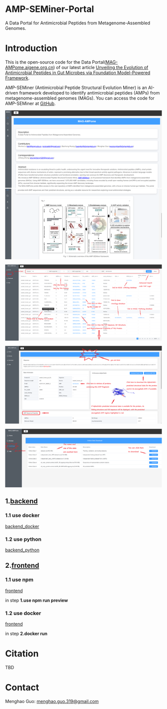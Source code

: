 # AMP-SEMiner-Portal

A Data Portal for Antimicrobial Peptides from Metagenome-Assembled Genomes.

# Introduction

This is the open-source code for the Data Portal([MAG-AMPome.aigene.org.cn](https://mag-ampome.aigene.org.cn/#/home)) of our latest article [Unveiling the Evolution of Antimicrobial Peptides in Gut Microbes via Foundation Model-Powered Framework](https://www.biorxiv.org/content/10.1101/2025.01.13.632881v1).

AMP-SEMiner (Antimicrobial Peptide Structural Evolution Miner) is an AI-driven framework developed to identify antimicrobial peptides (AMPs) from metagenome-assembled genomes (MAGs). You can access the code for AMP-SEMiner at [GitHub](https://github.com/zjlab-BioGene/AMP-SEMiner).


![alt text](frontend/src/assets/images/home_1.png)
![alt text](frontend/src/assets/images/home_2.png)

![alt text](frontend/src/assets/images/data_1.png)

![alt text](frontend/src/assets/images/data_2.png)

![alt text](frontend/src/assets/images/data_5.png)

## 1.[backend](backend)
### 1.1 use docker
[backend_docker](backend/docker/use)

### 1.2 use python
[backend_python](backend/python/)

## 2.[frontend](frontend)

### 1.1 use npm
[frontend](frontend)

in step **1.use npm run preview**

### 1.2 use docker
[frontend](frontend)

in step **2.docker run**

# Citation
TBD

# Contact

Menghao Guo: [menghao.guo.319@gmail.com](menghao.guo.319@gmail.com)
